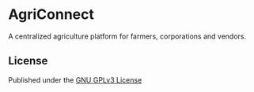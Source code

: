 # AgriConnect

A centralized agriculture platform for farmers, corporations and vendors.

## License

Published under the [GNU GPLv3 License](https://www.gnu.org/licenses/gpl-3.0.en.html)
